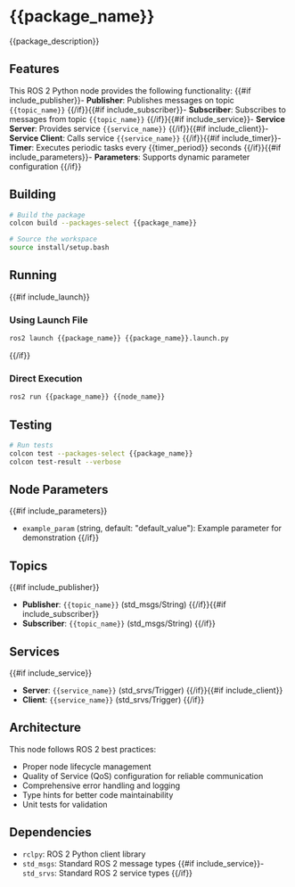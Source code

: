 # {{package_name}}

{{package_description}}

## Features

This ROS 2 Python node provides the following functionality:
{{#if include_publisher}}- **Publisher**: Publishes messages on topic `{{topic_name}}`
{{/if}}{{#if include_subscriber}}- **Subscriber**: Subscribes to messages from topic `{{topic_name}}`
{{/if}}{{#if include_service}}- **Service Server**: Provides service `{{service_name}}`
{{/if}}{{#if include_client}}- **Service Client**: Calls service `{{service_name}}`
{{/if}}{{#if include_timer}}- **Timer**: Executes periodic tasks every {{timer_period}} seconds
{{/if}}{{#if include_parameters}}- **Parameters**: Supports dynamic parameter configuration
{{/if}}

## Building

```bash
# Build the package
colcon build --packages-select {{package_name}}

# Source the workspace
source install/setup.bash
```

## Running

{{#if include_launch}}
### Using Launch File
```bash
ros2 launch {{package_name}} {{package_name}}.launch.py
```
{{/if}}

### Direct Execution
```bash
ros2 run {{package_name}} {{node_name}}
```

## Testing

```bash
# Run tests
colcon test --packages-select {{package_name}}
colcon test-result --verbose
```

## Node Parameters

{{#if include_parameters}}
- `example_param` (string, default: "default_value"): Example parameter for demonstration
{{/if}}

## Topics

{{#if include_publisher}}
- **Publisher**: `{{topic_name}}` (std_msgs/String)
{{/if}}{{#if include_subscriber}}
- **Subscriber**: `{{topic_name}}` (std_msgs/String)
{{/if}}

## Services

{{#if include_service}}
- **Server**: `{{service_name}}` (std_srvs/Trigger)
{{/if}}{{#if include_client}}
- **Client**: `{{service_name}}` (std_srvs/Trigger)
{{/if}}

## Architecture

This node follows ROS 2 best practices:
- Proper node lifecycle management
- Quality of Service (QoS) configuration for reliable communication
- Comprehensive error handling and logging
- Type hints for better code maintainability
- Unit tests for validation

## Dependencies

- `rclpy`: ROS 2 Python client library
- `std_msgs`: Standard ROS 2 message types
{{#if include_service}}- `std_srvs`: Standard ROS 2 service types
{{/if}}